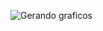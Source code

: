 ![Gerando graficos](https://github.com/Domiuau/Nice_Graphics/tree/master/Assets/gerandoGraficos.gif)
